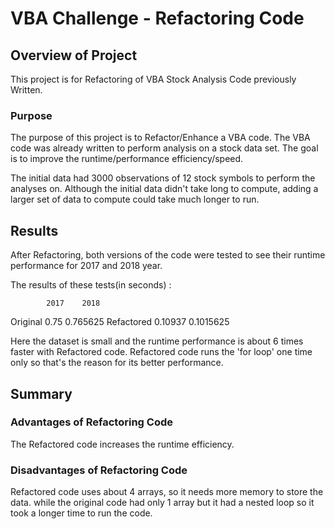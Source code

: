 # VBA Challenge - Refactoring Code

## Overview of Project

This project is for Refactoring of VBA Stock Analysis Code previously Written.

### Purpose

The purpose of this project is to Refactor/Enhance a VBA code. The VBA code was already written to perform analysis on a stock data set. The goal is to improve the runtime/performance efficiency/speed.

The initial data had 3000 observations of 12 stock symbols to perform the analyses on.  Although the initial data didn't take long to compute, adding a larger set of data to compute could take much longer to run.

## Results

After Refactoring, both versions of the code were tested to see their runtime performance for 2017 and 2018 year.

The results of these tests(in seconds) :

            2017	2018
Original	0.75	0.765625
Refactored	0.10937	0.1015625

Here the dataset is small and the runtime performance is about 6 times faster with Refactored code. Refactored code runs the 'for loop' one time only so that's the reason for its better performance.

## Summary

### Advantages of Refactoring Code

The Refactored code increases the runtime efficiency.

### Disadvantages of Refactoring Code

Refactored code uses about 4 arrays, so it needs more memory to store the data. while the original code had only 1 array but it had a nested loop so it took a longer time to run the code.
